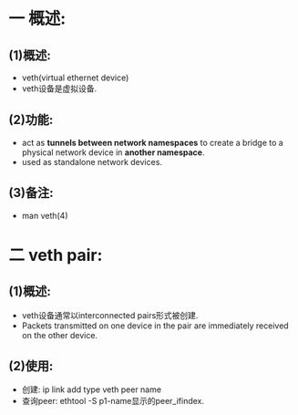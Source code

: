 # 一 概述:
## (1)概述:
- veth(virtual ethernet device)
- veth设备是虚拟设备.

## (2)功能:
- act as **tunnels between network namespaces** to create a bridge to a physical network device in **another namespace**.
- used as standalone network devices.

## (3)备注:
- man veth(4)

# 二 veth pair:
## (1)概述:
- veth设备通常以interconnected pairs形式被创建.
- Packets transmitted on one device in the pair are immediately received on the other device.

## (2)使用:
- 创建: ip link add <p1-name> type veth peer name <p2-name>
- 查询peer: ethtool -S p1-name显示的peer_ifindex.
